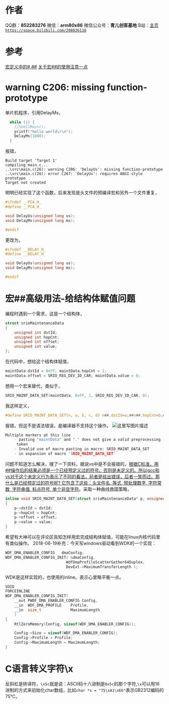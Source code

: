 ﻿
# 作者
QQ群：**852283276**
微信：**arm80x86**
微信公众号：**青儿创客基地**
B站：[主页 `https://space.bilibili.com/208826118`](https://space.bilibili.com/208826118)

# 参考
[宏定义中的#,##](https://blog.csdn.net/jiangjingui2011/article/details/6706967)
[关于宏##的使用注意一点](https://blog.csdn.net/lovewubo/article/details/37937455)

# warning C206: missing function-prototype
单片机程序，引用DelayMs，
```c
  while (1) {
    //ShellMain();
    printf("hello world\r\n");
    DelayMs(1000);
  }
```
报错，
```shell
Build target 'Target 1'
compiling main.c...
..\src\main.c(26): warning C206: 'DelayUs': missing function-prototype
..\src\main.c(26): error C267: 'DelayUs': requires ANSI-style prototype
Target not created
```
明明已经实现了这个函数，后来发现是头文件的预编译宏和另外一个文件重复，
```c
#ifndef __PCA_H_
#define __PCA_H_

void DelayUs(unsigned long us);
void DelayMs(unsigned long ms);

#endif
```
更改为，
```c
#ifndef __DELAY_H_
#define __DELAY_H_

void DelayUs(unsigned long us);
void DelayMs(unsigned long ms);

#endif
```

# 宏##高级用法-给结构体赋值问题
编程时遇到一个需求，这是一个结构体，
```c
struct srioMaintenanceData
{
	unsigned int dstId;
	unsigned int hopCnt;
	unsigned int offset;
	unsigned int value;
};
```
在代码中，想给这个结构体赋值，
```c
maintData.dstId = 0xFF; maintData.hopCnt = 1;
maintData.offset = SRIO_REG_DEV_ID_CAR; maintData.value = 0;
```
想用一个宏来替代，类似于，
```c
SRIO_MAINT_DATA_SET(maintData, 0xFF, 1, SRIO_REG_DEV_ID_CAR, 0);
```
我这样定义，
```c
#define SRIO_MAINT_DATA_SET(n, a, b, c, d) n##.dstId=a;##n##.hopCnt=b;##n##.offset=c;##n##.value=d
```
报错，但这不是语法错误，是编译器不支持这个操作。
![这里写图片描述](https://img-blog.csdn.net/20180618194018891?watermark/2/text/aHR0cHM6Ly9ibG9nLmNzZG4ubmV0L1podV9aaHVfMjAwOQ==/font/5a6L5L2T/fontsize/400/fill/I0JBQkFCMA==/dissolve/70)
```c
Multiple markers at this line
	- pasting "maintData" and "." does not give a valid preprocessing 
	 token
	- Invalid use of macro pasting in macro: SRIO_MAINT_DATA_SET
	- in expansion of macro 'SRIO_MAINT_DATA_SET'
```
问题不知道怎么解决，搜了一下资料，据说vs中是不会报错的，[根据C标准，用##操作后的结果必须是一个已经预定义过的符号。否则是未定义的。所以gcc和vs对于这个未定义行为表示了不同的看法，前者是给出错误，后者一笑而过。那什么是已经预定过的符号呢? 它包含了这些：头文件名, 等式, 预处理数字, 字符常数, 字符串值, 标点符号, 单个非空字符](https://blog.csdn.net/lovewubo/article/details/37937455)。采取一种曲线救国策略，
```c
inline void SRIO_MAINT_DATA_SET(struct srioMaintenanceData* p, unsigned int dstId, unsigned int hopCnt, unsigned int offset, unsigned int value)
{
	p->dstId = dstId;
	p->hopCnt = hopCnt;
	p->offset = offset;
	p->value = value;
}
```
希望有大神可以在评论区告知怎样用宏完成结构体赋值，可能在linux内核代码里有类似操作。
2018-06-19补充：今天写windows驱动看到WDK的一个实现：
```c
WDF_DMA_ENABLER_CONFIG   dmaConfig;
WDF_DMA_ENABLER_CONFIG_INIT( &dmaConfig,
                           WdfDmaProfileScatterGather64Duplex,
                           DevExt->MaximumTransferLength );
```
WDK是这样实现的，也使用的inline。表示心里略平衡一点。
```c
VOID
FORCEINLINE
WDF_DMA_ENABLER_CONFIG_INIT(
    __out PWDF_DMA_ENABLER_CONFIG Config,
    __in  WDF_DMA_PROFILE    Profile,
    __in  size_t             MaximumLength
    )
{
    RtlZeroMemory(Config, sizeof(WDF_DMA_ENABLER_CONFIG));

    Config->Size = sizeof(WDF_DMA_ENABLER_CONFIG);
    Config->Profile = Profile;
    Config->MaximumLength = MaximumLength;
}
```

# C语言转义字符\x
反斜杠是转译符，`\x5c`就是说：ASCII码十六进制是`0x5c`的那个字符,`\x`可以用16进制的方式来初始化char数组，比如`char *s = "75\xA1\xE6"`表示GB2312编码的75℃。
